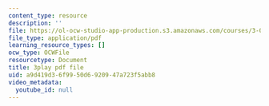```yaml
---
content_type: resource
description: ''
file: https://ol-ocw-studio-app-production.s3.amazonaws.com/courses/3-091-introduction-to-solid-state-chemistry-fall-2018/a9d419d36f9950d6920947a723f5abb8_gUrBP6ei4fs.pdf
file_type: application/pdf
learning_resource_types: []
ocw_type: OCWFile
resourcetype: Document
title: 3play pdf file
uid: a9d419d3-6f99-50d6-9209-47a723f5abb8
video_metadata:
  youtube_id: null
---
```

